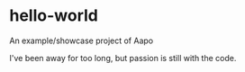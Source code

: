 # hello-world
An example/showcase project of Aapo

I've been away for too long, but passion is still with the code.
